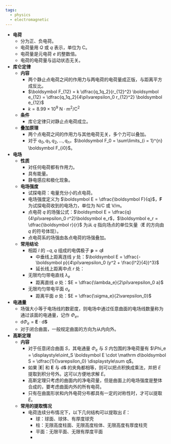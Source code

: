 ```yaml
---
tags:
  - physics
  - electromagnetic
---
```

- **电荷**
	- 分为正、负电荷。
	- 电荷量用 $Q$ 或 $q$ 表示，单位为 $\mathrm C$。
	- 电荷量是元电荷 $e$ 的整数倍。
	- 电荷的电荷量与运动状态无关。
- **库仑定律**
	- **内容**
		- 两个静止点电荷之间的作用力与两电荷的电荷量成正版，与距离平方成反比。
		- $\boldsymbol F_{12} = k \dfrac{q_1q_2}{r_{12}^2} \boldsymbol e_{12} = \dfrac{q_1q_2}{4\pi\varepsilon_0 r_{12}^2} \boldsymbol e_{12}$
		- $k=8.99 \times 10^9\ \mathrm{N \cdot m^2 / C^2}$
	- **条件**
		- 库仑定律只对静止点电荷成立。
	- **叠加原理**
		- 两个点电荷之间的作用力与其他电荷无关，多个力可以叠加。
		- 对于 $q_0,q_1,q_2,\dots,q_n$，$\boldsymbol F_0 = \sum\limits_{i = 1}^{n} \boldsymbol F_{i0}$。
- **电场**
	- **性质**
		- 对任何电荷都有作用力。
		- 具有能量。
		- 静电感应和极化现象。
	- **电场强度**
		- 试探电荷：电量充分小的点电荷。
		- 电场强度定义为 $\boldsymbol E = \dfrac{\boldsymbol F}{q}$，$\boldsymbol F$ 为试探电荷收到的电场力，单位为 $\mathrm {N/C}$ 或 $\mathrm{V/m}$。
		- 点电荷 $q$ 的场强公式：$\boldsymbol E = \dfrac{q}{4\pi\varepsilon_0 r^2}\boldsymbol e_r$，$\boldsymbol e_r = \dfrac{\boldsymbol r}{r}$ 为从 $q$ 指向场点的单位矢量（$\boldsymbol E$ 的方向由 $q$ 的符号体现）。
		- 点电荷系的场强由各点电荷的场强叠加。
	- **常用结论**
		- 相距 $l$ 的 $-q,q$ 组成的电偶极子 $\boldsymbol p = q\boldsymbol l$
			- 中垂线上距离连线 $y$ 处：$\boldsymbol E = \dfrac{-\boldsymbol p}{4\pi\varepsilon_0 (y^2 + \frac{l^2}{4})^3}$
			- 延长线上距离中点 $r$ 处：
		- 无限均匀带电直线 $\lambda_e$
			- 距离直线 $a$ 处：$E = \dfrac{\lambda_e}{2\pi\varepsilon_0 a}$
		- 无限均匀带电平面 $\sigma_e$
			- 距离平面 $a$ 处：$E = \dfrac{\sigma_e}{2\varepsilon_0}$
- **电通量**
	- 场强大小等于电场线的数密度，则电场中通过任意曲面的电场线数量称为通过该面的电通量，记作 $\Phi_e$。
	- $\mathrm d\Phi_e = \boldsymbol E \cdot \mathrm d\boldsymbol S$
	- 对于闭合曲面，一般规定曲面的方向为从内向外。
- **高斯定理**
	- **内容**
		- 对于任意闭合曲面 $S$，其电通量 $\Phi_e$ 与 $S$ 内包围的净电荷量有 $\Phi_e = \displaystyle\oint_S \boldsymbol E \cdot \mathrm d\boldsymbol S = \dfrac{1}{\varepsilon_0} \displaystyle\sum q$。
		- 如果 $|\boldsymbol E|$ 和 $\boldsymbol E$ 与 $\mathrm d\boldsymbol S$ 的夹角都相等，则可以把点积换成乘法，并把 $E$ 提取到积分号外。这可以方便地求解 $E$。
		- 高斯定理只考虑的曲面内的净电荷量，但是曲面上的电场强度是整体合成的，要考虑曲面内外的所有电荷。
		- 只有在曲面形状和内外电荷分布都具有一定的对称性时，才可以提取 $E$。
	- **常用的提取情况**
		- 电荷连续分布情况下，以下几何结构可以提取出 $E$：
			- 球：球面、球体、有厚度球壳
			- 柱：无限高度柱面、无限高度柱体、无限高度有厚度柱壳
			- 平面：无限平面、无限有厚度平面
			- 
